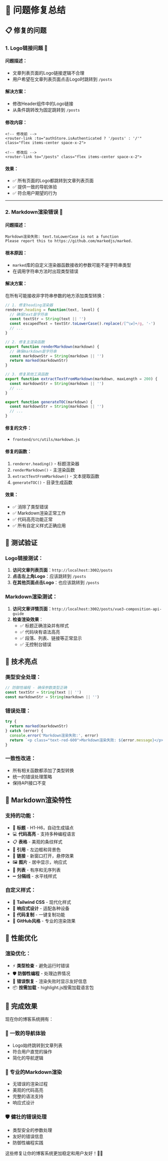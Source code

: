 # 🔧 问题修复总结

## 📋 修复的问题

### 1. **Logo链接问题** 🔗

#### **问题描述：**
- 文章列表页面的Logo链接逻辑不合理
- 用户希望在文章列表页面点击Logo时跳转到 `/posts`

#### **解决方案：**
- 修改Header组件中的Logo链接
- 从条件跳转改为固定跳转到 `/posts`

#### **修改内容：**
```vue
<!-- 修改前 -->
<router-link :to="authStore.isAuthenticated ? '/posts' : '/'" class="flex items-center space-x-2">

<!-- 修改后 -->
<router-link to="/posts" class="flex items-center space-x-2">
```

#### **效果：**
- ✅ 所有页面的Logo都跳转到文章列表页面
- ✅ 提供一致的导航体验
- ✅ 符合用户期望的行为

---

### 2. **Markdown渲染错误** 📝

#### **问题描述：**
```
Markdown渲染失败: text.toLowerCase is not a function
Please report this to https://github.com/markedjs/marked.
```

#### **根本原因：**
- `marked`库的自定义渲染器函数接收的参数可能不是字符串类型
- 在调用字符串方法时出现类型错误

#### **解决方案：**
在所有可能接收非字符串参数的地方添加类型转换：

```javascript
// 1. 修复heading渲染器
renderer.heading = function(text, level) {
  // 确保text是字符串
  const textStr = String(text || '')
  const escapedText = textStr.toLowerCase().replace(/[^\w]+/g, '-')
  // ...
}

// 2. 修复主渲染函数
export function renderMarkdown(markdown) {
  // 确保markdown是字符串
  const markdownStr = String(markdown || '')
  return marked(markdownStr)
}

// 3. 修复其他工具函数
export function extractTextFromMarkdown(markdown, maxLength = 200) {
  const markdownStr = String(markdown || '')
  // ...
}

export function generateTOC(markdown) {
  const markdownStr = String(markdown || '')
  // ...
}
```

#### **修复的文件：**
- `frontend/src/utils/markdown.js`

#### **修复的函数：**
1. `renderer.heading()` - 标题渲染器
2. `renderMarkdown()` - 主渲染函数
3. `extractTextFromMarkdown()` - 文本提取函数
4. `generateTOC()` - 目录生成函数

#### **效果：**
- ✅ 消除了类型错误
- ✅ Markdown渲染正常工作
- ✅ 代码高亮功能正常
- ✅ 所有自定义样式正确应用

## 🧪 测试验证

### **Logo链接测试：**
1. **访问文章列表页面**：`http://localhost:3002/posts`
2. **点击左上角Logo**：应该跳转到 `/posts`
3. **在其他页面点击Logo**：也应该跳转到 `/posts`

### **Markdown渲染测试：**
1. **访问文章详情页面**：`http://localhost:3002/posts/vue3-composition-api-guide`
2. **检查渲染效果**：
   - ✅ 标题正确渲染并有样式
   - ✅ 代码块有语法高亮
   - ✅ 段落、列表、链接等正常显示
   - ✅ 无控制台错误

## 🎯 技术亮点

### **类型安全处理：**
```javascript
// 防御性编程 - 确保参数类型正确
const textStr = String(text || '')
const markdownStr = String(markdown || '')
```

### **错误处理：**
```javascript
try {
  return marked(markdownStr)
} catch (error) {
  console.error('Markdown渲染失败:', error)
  return `<p class="text-red-600">Markdown渲染失败: ${error.message}</p>`
}
```

### **一致性改进：**
- 所有相关函数都添加了类型转换
- 统一的错误处理策略
- 保持API接口不变

## 🎨 Markdown渲染特性

### **支持的功能：**
- 🎯 **标题** - H1-H6，自动生成锚点
- 💻 **代码高亮** - 支持多种编程语言
- 📋 **表格** - 美观的条纹样式
- 💬 **引用** - 左边框和背景色
- 🔗 **链接** - 新窗口打开，悬停效果
- 🖼️ **图片** - 居中显示，响应式
- 📝 **列表** - 有序和无序列表
- ➖ **分隔线** - 水平线样式

### **自定义样式：**
- 🎨 **Tailwind CSS** - 现代化样式
- 📱 **响应式设计** - 适配各种设备
- 🔧 **代码复制** - 一键复制功能
- 🎯 **GitHub风格** - 专业的渲染效果

## 🚀 性能优化

### **渲染优化：**
- ⚡ **类型检查** - 避免运行时错误
- 🛡️ **防御性编程** - 处理边界情况
- 🔄 **错误恢复** - 渲染失败时显示友好信息
- 📦 **按需加载** - highlight.js按需加载语言包

## 🎊 完成效果

现在你的博客系统拥有：

### **🔗 一致的导航体验**
- Logo始终跳转到文章列表
- 符合用户直觉的操作
- 简化的导航逻辑

### **📝 专业的Markdown渲染**
- 无错误的渲染过程
- 美观的代码高亮
- 完整的语法支持
- 响应式设计

### **🛡️ 健壮的错误处理**
- 类型安全的参数处理
- 友好的错误信息
- 防御性编程实践

这些修复让你的博客系统更加稳定和用户友好！🎉✨
